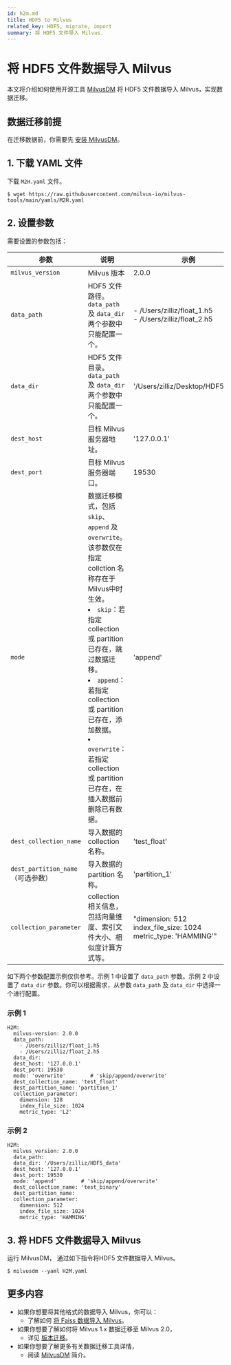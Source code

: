 ```yaml
---
id: h2m.md
title: HDF5 to Milvus
related_key: HDF5, migrate, import
summary: 将 HDF5 文件导入 Milvus.
---
```


# 将 HDF5 文件数据导入 Milvus

本文将介绍如何使用开源工具 [MilvusDM](migrate_overview.md) 将 HDF5 文件数据导入 Milvus，实现数据迁移。

## 数据迁移前提

在迁移数据前，你需要先 [安装 MilvusDM](milvusdm_install.md)。

## 1. 下载 YAML 文件

下载 `M2H.yaml` 文件。

```
$ wget https://raw.githubusercontent.com/milvus-io/milvus-tools/main/yamls/M2H.yaml
```

## 2. 设置参数

需要设置的参数包括：

| 参数                 | 说明                               | 示例                      |
| ------------------------- | ----------------------------------------- | ---------------------------- |
| `milvus_version`          |  Milvus 版本                       | 2.0.0                       |
| `data_path`               |  HDF5 文件路径。`data_path` 及 `data_dir` 两个参数中只能配置一个。                 | - /Users/zilliz/float_1.h5 <br/> - /Users/zilliz/float_2.h5                   |
| `data_dir`         |  HDF5 文件目录。`data_path` 及 `data_dir` 两个参数中只能配置一个。                      | '/Users/zilliz/Desktop/HDF5_data'                     |
| `dest_host`          |  目标 Milvus 服务器地址。                    | '127.0.0.1'     |
| `dest_port`          | 目标 Milvus 服务器端口。                     | 19530                      |
| `mode`         |  数据迁移模式，包括 `skip`、`append` 及 `overwrite`。该参数仅在指定 collction 名称存在于 Milvus中时生效。 <br/> <li>`skip`：若指定 collection 或 partition 已存在，跳过数据迁移。 </li> <li>`append`：若指定 collection 或 partition 已存在，添加数据。</li> <li>`overwrite`：若指定 collection 或 partition 已存在，在插入数据前删除已有数据。</li>                    | 'append'                     |
| `dest_collection_name`          | 导入数据的 collection 名称。                      | 'test_float'                       |
| `dest_partition_name` （可选参数）       |  导入数据的 partition 名称。                 | 'partition_1'                 |
| `collection_parameter`         |  collection 相关信息，包括向量维度、索引文件大小、相似度计算方式等。                   | "dimension: 512 <br/> index_file_size: 1024 <br/> metric_type: 'HAMMING'"                     |


如下两个参数配置示例仅供参考。示例 1 中设置了 `data_path` 参数。示例 2 中设置了 `data_dir` 参数。你可以根据需求，从参数 `data_path` 及 `data_dir` 中选择一个进行配置。

### 示例 1

```
H2M:
  milvus-version: 2.0.0
  data_path:
    - /Users/zilliz/float_1.h5
    - /Users/zilliz/float_2.h5
  data_dir:
  dest_host: '127.0.0.1'
  dest_port: 19530
  mode: 'overwrite'        # 'skip/append/overwrite'
  dest_collection_name: 'test_float'
  dest_partition_name: 'partition_1'
  collection_parameter:
    dimension: 128
    index_file_size: 1024
    metric_type: 'L2'
```

### 示例 2

```
H2M:
  milvus_version: 2.0.0
  data_path:
  data_dir: '/Users/zilliz/HDF5_data'
  dest_host: '127.0.0.1'
  dest_port: 19530
  mode: 'append'        # 'skip/append/overwrite'
  dest_collection_name: 'test_binary'
  dest_partition_name: 
  collection_parameter:
    dimension: 512
    index_file_size: 1024
    metric_type: 'HAMMING'
```

## 3. 将 HDF5 文件数据导入 Milvus

运行 MilvusDM， 通过如下指令将HDF5 文件数据导入 Milvus。

```
$ milvusdm --yaml H2M.yaml
```



## 更多内容
- 如果你想要将其他格式的数据导入 Milvus，你可以：
  - 了解如何 [将 Faiss 数据导入 Milvus](f2m.md)。
- 如果你想要了解如何将 Milvus 1.x 数据迁移至 Milvus 2.0，
  - 详见 [版本迁移](m2m.md)。
- 如果你想要了解更多有关数据迁移工具详情，
  - 阅读 [MilvusDM](migrate_overview.md) 简介。
